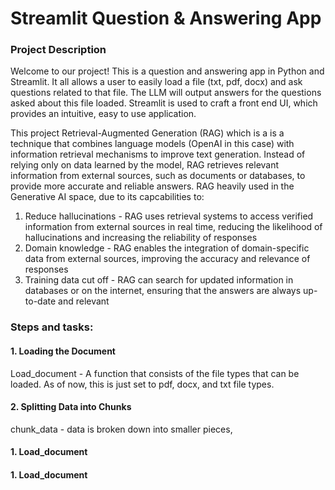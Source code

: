 # Streamlit Question & Answering App

### Project Description
Welcome to our project! This is a question and answering app in Python and Streamlit. It all allows a user to easily load a file (txt, pdf, docx) and ask questions related to that file. The LLM will output answers for the questions asked about this file loaded. Streamlit is used to craft a front end UI, which provides an intuitive, easy to use application.  

This project Retrieval-Augmented Generation (RAG) which is a is a technique that combines language models (OpenAI in this case) with information retrieval mechanisms to improve text generation. Instead of relying only on data learned by the model, RAG retrieves relevant information from external sources, such as documents or databases, to provide more accurate and reliable answers. RAG heavily used in the Generative AI space, due to its capcabilities to:

1. Reduce hallucinations -  RAG uses retrieval systems to access verified information from external sources in real time, reducing the likelihood of hallucinations and increasing the reliability of responses
2. Domain knowledge -  RAG enables the integration of domain-specific data from external sources, improving the accuracy and relevance of responses
3. Training data cut off -  RAG can search for updated information in databases or on the internet, ensuring that the answers are always up-to-date and relevant

### Steps and tasks:

#### 1. Loading the Document
Load_document - A function that consists of the file types that can be loaded. As of now, this is just set to pdf, docx, and txt file types.

#### 2. Splitting Data into Chunks
chunk_data - data is broken down into smaller pieces, 


#### 1. Load_document

#### 1. Load_document
